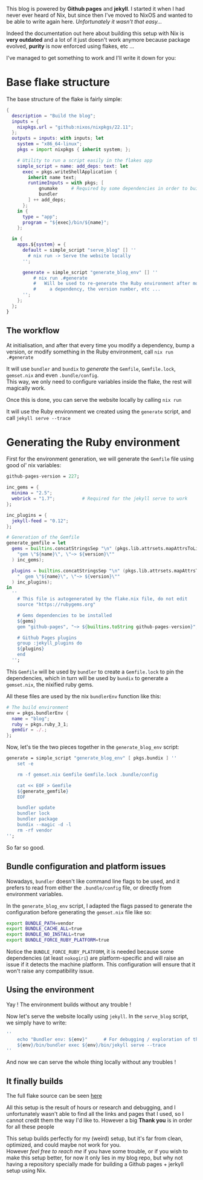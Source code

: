 This blog is powered by **Github pages** and **jekyll**. I started it when I had
never ever heard of Nix, but since then I've moved to NixOS and wanted
to be able to write again here.
*Unfortunately it wasn't that easy...*

Indeed the documentation out here about building this setup with Nix is **very outdated**
and a lot of it just doesn't work anymore because package evolved, **purity** is
now enforced using flakes, etc ...

I've managed to get something to work and I'll write it down for you:

# Base flake structure

The base structure of the flake is fairly simple:

``` nix
{
  description = "Build the blog";
  inputs = {
    nixpkgs.url = "github:nixos/nixpkgs/22.11";
  };
  outputs = inputs: with inputs; let
    system = "x86_64-linux";
    pkgs = import nixpkgs { inherit system; };

    # Utility to run a script easily in the flakes app
    simple_script = name: add_deps: text: let
      exec = pkgs.writeShellApplication {
        inherit name text;
        runtimeInputs = with pkgs; [
            gnumake     # Required by some dependencies in order to build
            bundler
        ] ++ add_deps;
      };
    in {
      type = "app";
      program = "${exec}/bin/${name}";
    };

  in {
    apps.${system} = {
      default = simple_script "serve_blog" [] ''
        # nix run -> Serve the website locally
      '';

      generate = simple_script "generate_blog_env" [] ''
          # nix run .#generate
          #   Will be used to re-generate the Ruby environment after modifying
          #     a dependency, the version number, etc ...
      '';
    };
  };
}
```

## The workflow

At initialisation, and after that every time you modify a dependency,
bump a version, or modify something in the Ruby environment,
call `nix run .#generate`

It will use `bundler` and `bundix` to *generate* the `Gemfile`, `Gemfile.lock`,
`gemset.nix` and even `.bundle/config`.  
This way, we only need to configure variables inside the flake, the rest will magically
work.

Once this is done, you can serve the website locally by calling `nix run`

It will use the Ruby environment we created using the `generate` script, and call
`jekyll serve --trace`

# Generating the Ruby environment

First for the environment generation, we will generate the `Gemfile` file using
good ol' nix variables:

``` nix
github-pages-version = 227;

inc_gems = {
  minima = "2.5";
  webrick = "1.7";          # Required for the jekyll serve to work
};

inc_plugins = {
  jekyll-feed = "0.12";
};

# Generation of the Gemfile
generate_gemfile = let
  gems = builtins.concatStringsSep "\n" (pkgs.lib.attrsets.mapAttrsToList (name: version:
    "gem \"${name}\", \"~> ${version}\""
  ) inc_gems);

  plugins = builtins.concatStringsSep "\n" (pkgs.lib.attrsets.mapAttrsToList (name: version:
    "  gem \"${name}\", \"~> ${version}\""
  ) inc_plugins);
in
  ''
    # This file is autogenerated by the flake.nix file, do not edit
    source "https://rubygems.org"

    # Gems dependencies to be installed
    ${gems}
    gem "github-pages", "~> ${builtins.toString github-pages-version}", group: :jekyll_plugins

    # Github Pages plugins
    group :jekyll_plugins do
    ${plugins}
    end
  '';
```

This `Gemfile` will be used by `bundler` to create a `Gemfile.lock` to pin the
dependencies, which in turn will be used by `bundix` to generate a `gemset.nix`,
the nixified ruby gems.

All these files are used by the nix `bundlerEnv` function like this:

``` nix
# The build environment
env = pkgs.bundlerEnv {
  name = "blog";
  ruby = pkgs.ruby_3_1;
  gemdir = ./.;
};
```

Now, let's tie the two pieces together in the `generate_blog_env` script:

``` nix
generate = simple_script "generate_blog_env" [ pkgs.bundix ] ''
    set -e

    rm -f gemset.nix Gemfile Gemfile.lock .bundle/config

    cat << EOF > Gemfile
    ${generate_gemfile}
    EOF

    bundler update
    bundler lock
    bundler package
    bundix --magic -d -l
    rm -rf vendor
'';
```

So far so good.

## Bundle configuration and platform issues

Nowadays, `bundler` doesn't like command line flags to be used, and it prefers
to read from either the `.bundle/config` file, or directly from environment variables.

In the `generate_blog_env` script, I adapted the flags passed to generate the
configuration before generating the `gemset.nix` file like so:

``` bash
export BUNDLE_PATH=vendor
export BUNDLE_CACHE_ALL=true
export BUNDLE_NO_INSTALL=true
export BUNDLE_FORCE_RUBY_PLATFORM=true
```

Notice the `BUNDLE_FORCE_RUBY_PLATFORM`, it is needed because some dependencies
(at least `nokogiri`) are platform-specific and will raise an issue if it detects
the machine platform.
This configuration will ensure that it won't raise any compatibility issue.

## Using the environment

Yay ! The environment builds without any trouble !

Now let's serve the website locally using `jekyll`. In the `serve_blog` script,
we simply have to write:

``` nix
''
    echo "Bundler env: ${env}"      # For debugging / exploration of the files
    ${env}/bin/bundler exec ${env}/bin/jekyll serve --trace
''
```

And now we can serve the whole thing locally without any troubles !

## It finally builds

The full flake source can be seen [here][flakesrc]

All this setup is the result of hours or research and debugging, and I
unfortunately wasn't able to find all the links and pages that I used,
so I cannot credit them the way I'd like to.
However a big **Thank you** is in order for all these people

This setup builds perfectly for my (weird) setup, but it's far from clean,
optimized, and could maybe not work for you.  
However *feel free to reach me* if you have some trouble, or if you wish
to make this setup better, for now it only lies in my blog repo, but
why not having a repository specially made for building a
Github pages + jerkyll setup using Nix.

[flakesrc]: https://raw.githubusercontent.com/litchipi/litchipi.github.io/6488b3ac73e4a5ae264e442ad4c32007c6533b06/flake.nix

